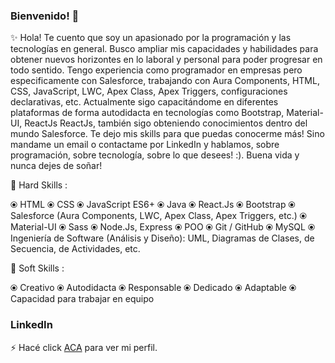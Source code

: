 ### Bienvenido! 👋

<!--
**eduardomgonzalez/eduardomgonzalez** is a ✨ _special_ ✨ repository because its `README.md` (this file) appears on your GitHub profile.
-->

✨ Hola! Te cuento que soy un apasionado por la programación y las tecnologías en general. Busco ampliar mis capacidades y habilidades para obtener nuevos horizontes en lo laboral y personal para poder progresar en todo sentido.
Tengo experiencia como programador en empresas pero especificamente con Salesforce, trabajando con Aura Components, HTML, CSS, JavaScript, LWC, Apex Class, Apex Triggers, configuraciones declarativas, etc.
Actualmente sigo capacitándome en diferentes plataformas de forma autodidacta en tecnologías como Bootstrap, Material-UI, ReactJs ReactJs, también sigo obteniendo conocimientos dentro del mundo Salesforce. Te dejo mis skills para que puedas conocerme más! Sino mandame un email o contactame por LinkedIn y hablamos, sobre programación, sobre tecnología, sobre lo que desees! :).
Buena vida y nunca dejes de soñar!

🔭  Hard Skills :

⦿ HTML
⦿ CSS
⦿ JavaScript ES6+
⦿ Java
⦿ React.Js
⦿ Bootstrap
⦿ Salesforce (Aura Components, LWC, Apex Class, Apex Triggers, etc.)
⦿ Material-UI
⦿ Sass
⦿ Node.Js, Express
⦿ POO
⦿ Git / GitHub
⦿ MySQL
⦿ Ingeniería de Software (Análisis y Diseño): UML, Diagramas de Clases, de Secuencia, de Actividades, etc.


🌱 Soft Skills :

⦿ Creativo
⦿ Autodidacta
⦿ Responsable
⦿ Dedicado
⦿ Adaptable
⦿ Capacidad para trabajar en equipo 


### LinkedIn
⚡ Hacé click [ACA](https://www.linkedin.com/in/eduardo-gonzalez01/) para ver mi perfil.

